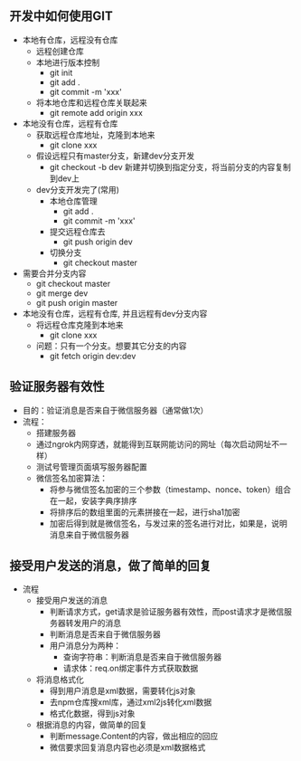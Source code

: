 ## 开发中如何使用GIT
* 本地有仓库，远程没有仓库
  * 远程创建仓库
  * 本地进行版本控制
    * git init
    * git add .
    * git commit -m 'xxx'
  * 将本地仓库和远程仓库关联起来
    * git remote add origin xxx
* 本地没有仓库，远程有仓库
  * 获取远程仓库地址，克隆到本地来
    * git clone xxx
  * 假设远程只有master分支，新建dev分支开发
    * git checkout -b dev 新建并切换到指定分支，将当前分支的内容复制到dev上
  * dev分支开发完了(常用)
    * 本地仓库管理
      * git add .
      * git commit -m 'xxx'
    * 提交远程仓库去
      * git push origin dev
    * 切换分支
      * git checkout master
* 需要合并分支内容
  * git checkout master
  * git merge dev
  * git push origin master
* 本地没有仓库，远程有仓库, 并且远程有dev分支内容
  * 将远程仓库克隆到本地来
    * git clone xxx
  * 问题：只有一个分支。想要其它分支的内容
    * git fetch origin dev:dev

## 验证服务器有效性
* 目的：验证消息是否来自于微信服务器（通常做1次）
* 流程：
  * 搭建服务器
  * 通过ngrok内网穿透，就能得到互联网能访问的网址（每次启动网址不一样）
  * 测试号管理页面填写服务器配置
  * 微信签名加密算法：
    * 将参与微信签名加密的三个参数（timestamp、nonce、token）组合在一起，安装字典序排序
    * 将排序后的数组里面的元素拼接在一起，进行sha1加密
    * 加密后得到就是微信签名，与发过来的签名进行对比，如果是，说明消息来自于微信服务器

## 接受用户发送的消息，做了简单的回复
* 流程
  * 接受用户发送的消息
    * 判断请求方式，get请求是验证服务器有效性，而post请求才是微信服务器转发用户的消息
    * 判断消息是否来自于微信服务器
    * 用户消息分为两种：
      * 查询字符串：判断消息是否来自于微信服务器
      * 请求体：req.on绑定事件方式获取数据
  * 将消息格式化
    * 得到用户消息是xml数据，需要转化js对象
    * 去npm仓库搜xml库，通过xml2js转化xml数据
    * 格式化数据，得到js对象
  * 根据消息的内容，做简单的回复
    * 判断message.Content的内容，做出相应的回应
    * 微信要求回复消息内容也必须是xml数据格式
    
